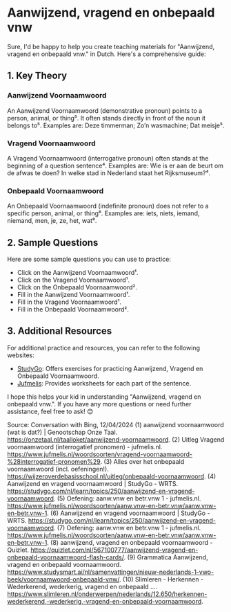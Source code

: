 # Aanwijzend, vragend en onbepaald vnw

Sure, I'd be happy to help you create teaching materials for "Aanwijzend, vragend en onbepaald vnw." in Dutch. Here's a comprehensive guide:

## 1. Key Theory

### Aanwijzend Voornaamwoord
An Aanwijzend Voornaamwoord (demonstrative pronoun) points to a person, animal, or thing⁵. It often stands directly in front of the noun it belongs to⁵. Examples are: Deze timmerman; Zo’n wasmachine; Dat meisje⁵.

### Vragend Voornaamwoord
A Vragend Voornaamwoord (interrogative pronoun) often stands at the beginning of a question sentence⁴. Examples are: Wie is er aan de beurt om de afwas te doen? In welke stad in Nederland staat het Rijksmuseum?⁴.

### Onbepaald Voornaamwoord
An Onbepaald Voornaamwoord (indefinite pronoun) does not refer to a specific person, animal, or thing⁸. Examples are: iets, niets, iemand, niemand, men, je, ze, het, wat⁸.

## 2. Sample Questions

Here are some sample questions you can use to practice:

- Click on the Aanwijzend Voornaamwoord¹.
- Click on the Vragend Voornaamwoord¹.
- Click on the Onbepaald Voornaamwoord².
- Fill in the Aanwijzend Voornaamwoord¹.
- Fill in the Vragend Voornaamwoord¹.
- Fill in the Onbepaald Voornaamwoord².

## 3. Additional Resources
For additional practice and resources, you can refer to the following websites:
- [StudyGo](^1^): Offers exercises for practicing Aanwijzend, Vragend en Onbepaald Voornaamwoord.
- [Jufmelis](^2^): Provides worksheets for each part of the sentence.

I hope this helps your kid in understanding "Aanwijzend, vragend en onbepaald vnw.". If you have any more questions or need further assistance, feel free to ask! 😊

Source: Conversation with Bing, 12/04/2024
(1) aanwijzend voornaamwoord (wat is dat?) | Genootschap Onze Taal. https://onzetaal.nl/taalloket/aanwijzend-voornaamwoord.
(2) Uitleg Vragend voornaamwoord (interrogatief pronomen) - jufmelis.nl. https://www.jufmelis.nl/woordsoorten/vragend-voornaamwoord-%28interrogatief-pronomen%29.
(3) Alles over het onbepaald voornaamwoord (incl. oefeningen!). https://wijzeroverdebasisschool.nl/uitleg/onbepaald-voornaamwoord.
(4) Aanwijzend en vragend voornaamwoord | StudyGo - WRTS. https://studygo.com/nl/learn/topics/250/aanwijzend-en-vragend-voornaamwoord.
(5) Oefening: aanw.vnw en betr.vnw 1 - jufmelis.nl. https://www.jufmelis.nl/woordsoorten/aanw.vnw-en-betr.vnw/aanw.vnw-en-betr.vnw-1.
(6) Aanwijzend en vragend voornaamwoord | StudyGo - WRTS. https://studygo.com/nl/learn/topics/250/aanwijzend-en-vragend-voornaamwoord.
(7) Oefening: aanw.vnw en betr.vnw 1 - jufmelis.nl. https://www.jufmelis.nl/woordsoorten/aanw.vnw-en-betr.vnw/aanw.vnw-en-betr.vnw-1.
(8) aanwijzend, vragend en onbepaald voornaamwoord - Quizlet. https://quizlet.com/nl/567100777/aanwijzend-vragend-en-onbepaald-voornaamwoord-flash-cards/.
(9) Grammatica Aanwijzend, vragend en onbepaald voornaamwoord. https://www.studysmart.ai/nl/samenvattingen/nieuw-nederlands-1-vwo-beek/voornaamwoord-onbepaald-vnw/.
(10) Slimleren - Herkennen - Wederkerend, wederkerig, vragend en onbepaald .... https://www.slimleren.nl/onderwerpen/nederlands/12.650/herkennen-wederkerend,-wederkerig,-vragend-en-onbepaald-voornaamwoord.
